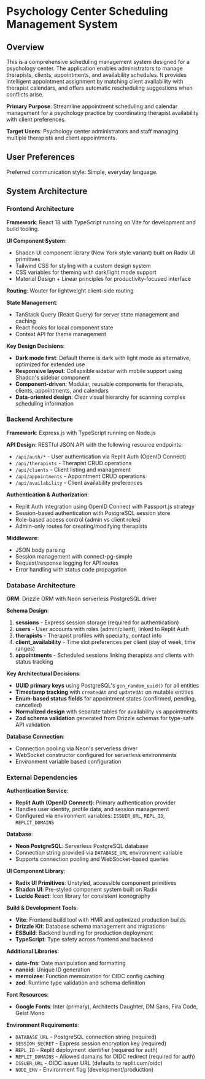 # Psychology Center Scheduling Management System

## Overview

This is a comprehensive scheduling management system designed for a psychology center. The application enables administrators to manage therapists, clients, appointments, and availability schedules. It provides intelligent appointment assignment by matching client availability with therapist calendars, and offers automatic rescheduling suggestions when conflicts arise.

**Primary Purpose**: Streamline appointment scheduling and calendar management for a psychology practice by coordinating therapist availability with client preferences.

**Target Users**: Psychology center administrators and staff managing multiple therapists and client appointments.

## User Preferences

Preferred communication style: Simple, everyday language.

## System Architecture

### Frontend Architecture

**Framework**: React 18 with TypeScript running on Vite for development and build tooling.

**UI Component System**: 
- Shadcn UI component library (New York style variant) built on Radix UI primitives
- Tailwind CSS for styling with a custom design system
- CSS variables for theming with dark/light mode support
- Material Design + Linear principles for productivity-focused interface

**Routing**: Wouter for lightweight client-side routing

**State Management**:
- TanStack Query (React Query) for server state management and caching
- React hooks for local component state
- Context API for theme management

**Key Design Decisions**:
- **Dark mode first**: Default theme is dark with light mode as alternative, optimized for extended use
- **Responsive layout**: Collapsible sidebar with mobile support using Shadcn's sidebar component
- **Component-driven**: Modular, reusable components for therapists, clients, appointments, and calendars
- **Data-oriented design**: Clear visual hierarchy for scanning complex scheduling information

### Backend Architecture

**Framework**: Express.js with TypeScript running on Node.js

**API Design**: RESTful JSON API with the following resource endpoints:
- `/api/auth/*` - User authentication via Replit Auth (OpenID Connect)
- `/api/therapists` - Therapist CRUD operations
- `/api/clients` - Client listing and management  
- `/api/appointments` - Appointment CRUD operations
- `/api/availability` - Client availability preferences

**Authentication & Authorization**:
- Replit Auth integration using OpenID Connect with Passport.js strategy
- Session-based authentication with PostgreSQL session store
- Role-based access control (admin vs client roles)
- Admin-only routes for creating/modifying therapists

**Middleware**:
- JSON body parsing
- Session management with connect-pg-simple
- Request/response logging for API routes
- Error handling with status code propagation

### Database Architecture

**ORM**: Drizzle ORM with Neon serverless PostgreSQL driver

**Schema Design**:

1. **sessions** - Express session storage (required for authentication)
2. **users** - User accounts with roles (admin/client), linked to Replit Auth
3. **therapists** - Therapist profiles with specialty, contact info
4. **client_availability** - Time slot preferences per client (day of week, time ranges)
5. **appointments** - Scheduled sessions linking therapists and clients with status tracking

**Key Architectural Decisions**:
- **UUID primary keys** using PostgreSQL's `gen_random_uuid()` for all entities
- **Timestamp tracking** with `createdAt` and `updatedAt` on mutable entities
- **Enum-based status fields** for appointment states (confirmed, pending, cancelled)
- **Normalized design** with separate tables for availability vs appointments
- **Zod schema validation** generated from Drizzle schemas for type-safe API validation

**Database Connection**:
- Connection pooling via Neon's serverless driver
- WebSocket constructor configured for serverless environments
- Environment variable based configuration

### External Dependencies

**Authentication Service**:
- **Replit Auth (OpenID Connect)**: Primary authentication provider
- Handles user identity, profile data, and session management
- Configured via environment variables: `ISSUER_URL`, `REPL_ID`, `REPLIT_DOMAINS`

**Database**:
- **Neon PostgreSQL**: Serverless PostgreSQL database
- Connection string provided via `DATABASE_URL` environment variable
- Supports connection pooling and WebSocket-based queries

**UI Component Library**:
- **Radix UI Primitives**: Unstyled, accessible component primitives
- **Shadcn UI**: Pre-styled component system built on Radix
- **Lucide React**: Icon library for consistent iconography

**Build & Development Tools**:
- **Vite**: Frontend build tool with HMR and optimized production builds
- **Drizzle Kit**: Database schema management and migrations
- **ESBuild**: Backend bundling for production deployment
- **TypeScript**: Type safety across frontend and backend

**Additional Libraries**:
- **date-fns**: Date manipulation and formatting
- **nanoid**: Unique ID generation
- **memoizee**: Function memoization for OIDC config caching
- **zod**: Runtime type validation and schema definition

**Font Resources**:
- **Google Fonts**: Inter (primary), Architects Daughter, DM Sans, Fira Code, Geist Mono

**Environment Requirements**:
- `DATABASE_URL` - PostgreSQL connection string (required)
- `SESSION_SECRET` - Express session encryption key (required)
- `REPL_ID` - Replit deployment identifier (required for auth)
- `REPLIT_DOMAINS` - Allowed domains for OIDC redirect (required for auth)
- `ISSUER_URL` - OIDC issuer URL (defaults to replit.com/oidc)
- `NODE_ENV` - Environment flag (development/production)